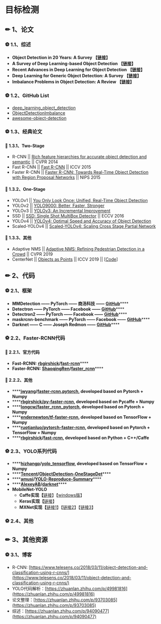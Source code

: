 # 目标检测

## ✏ 1、论文

### ⚽ 1.1、综述

* **Object Detection in 20 Years: A Survey 【**[**链接**](https://arxiv.org/pdf/1905.05055.pdf)**】**
* **A Survey of Deep Learning-based Object Detection 【**[**链接**](https://arxiv.org/pdf/1907.09408.pdf)**】**
* **Recent Advances in Deep Learning for Object Detection 【**[**链接**](https://arxiv.org/pdf/1908.03673v1.pdf)**】**
* **Deep Learning for Generic Object Detection: A Survey 【**[**链接**](https://arxiv.org/pdf/1809.02165v1.pdf)**】**
* **Imbalance Problems in Object Detection: A Review 【**[**链接**](https://arxiv.org/pdf/1909.00169.pdf)**】**

### ⚽ 1.2、GitHub List

*  [deep\_learning\_object\_detection](https://github.com/hoya012/deep_learning_object_detection)
*  [ObjectDetectionImbalance](https://github.com/kemaloksuz/ObjectDetectionImbalance)
*  [awesome-object-detection](https://github.com/amusi/awesome-object-detection)

### ⚽ 1.3、经典论文

#### 💎 1.3.1、Two-Stage

* R-CNN \|\| [Rich feature hierarchies for accurate object detection and semantic](https://ieeexplore.ieee.org/document/6909475) \|\| CVPR 2014
* Fast R-CNN \|\| [Fast R-CNN](http://arxiv.org/abs/1504.08083) \|\| ICCV 2015
* Faster R-CNN \|\| [Faster R-CNN: Towards Real-Time Object Detection with Region Proposal Networks](https://arxiv.org/pdf/1506.01497.pdf) \|\| NIPS 2015 

#### 💎 1.3.2、One-Stage

* YOLOv1 \|\| [You Only Look Once: Unified, Real-Time Object Detection](https://arxiv.org/abs/1506.02640)
* YOLOv2 \|\| [YOLO9000: Better, Faster, Stronger](https://arxiv.org/abs/1612.08242)
* YOLOv3 \|\| [YOLOv3: An Incremental Improvement](https://arxiv.org/abs/1804.02767)
* SSD \|\| [SSD: Single Shot MultiBox Detector](https://arxiv.org/abs/1512.02325) \|\| ECCV 2016
* YOLOv4 \|\| [YOLOv4: Optimal Speed and Accuracy of Object Detection](https://arxiv.org/abs/2004.10934)
* Scaled-YOLOv4 \|\| [Scaled-YOLOv4: Scaling Cross Stage Partial Network](https://arxiv.org/abs/2011.08036)

#### 💎 1.3.3、其他

* Adaptive NMS \|\| [Adaptive NMS: Refining Pedestrian Detection in a Crowd](https://arxiv.org/pdf/1904.03629.pdf) \|\| CVPR 2019
* CenterNet \|\| [Objects as Points](https://arxiv.org/pdf/1904.07850.pdf) \|\| ICCV 2019 \|\| \[[Code](https://github.com/xingyizhou/CenterNet)\]

## ✏ 2、代码

### ⚽ 2.1、框架

* **MMDetection —— PyTorch —— 商汤科技 ——** [**GitHub**](https://github.com/open-mmlab/mmdetection)\*\*\*\*
* **Detectron —— PyTorch —— Facebook ——** [**GitHub**](https://github.com/facebookresearch/Detectron)\*\*\*\*
* **Detectron2 —— PyTorch —— Facebook ——** [**GitHub**](https://github.com/facebookresearch/detectron2)\*\*\*\*
* **maskrcnn-benchmark —— PyTorch —— Facebook ——** [**GitHub**](https://github.com/facebookresearch/maskrcnn-benchmark/)\*\*\*\*
* **Darknet —— C —— Joseph Redmon ——** [**GitHub**](https://github.com/pjreddie/darknet)\*\*\*\*

### ⚽ 2.2、Faster-RCNN代码

#### 💎 2.2.1、官方代码

* **Fast-RCNN:** [**rbgirshick**](https://github.com/rbgirshick)**/**[**fast-rcnn**](https://github.com/rbgirshick/fast-rcnn)\*\*\*\*
* **Faster-RCNN:** [**ShaoqingRen**](https://github.com/ShaoqingRen)**/**[**faster\_rcnn**](https://github.com/ShaoqingRen/faster_rcnn)\*\*\*\*

#### 💎 2.2.2、其他

* \*\*\*\*[**jwyang**](https://github.com/jwyang)**/**[**faster-rcnn.pytorch**](https://github.com/jwyang/faster-rcnn.pytorch)**, developed based on Pytorch + Numpy**
* \*\*\*\*[**rbgirshick/py-faster-rcnn**](https://github.com/rbgirshick/py-faster-rcnn)**, developed based on Pycaffe + Numpy**
* \*\*\*\*[**longcw/faster\_rcnn\_pytorch**](https://github.com/longcw/faster_rcnn_pytorch)**, developed based on Pytorch + Numpy**
* \*\*\*\*[**endernewton/tf-faster-rcnn**](https://github.com/endernewton/tf-faster-rcnn)**, developed based on TensorFlow + Numpy**
* \*\*\*\*[**ruotianluo/pytorch-faster-rcnn**](https://github.com/ruotianluo/pytorch-faster-rcnn)**, developed based on Pytorch + TensorFlow + Numpy**
* \*\*\*\*[**rbgirshick**](https://github.com/rbgirshick)**/**[**fast-rcnn**](https://github.com/rbgirshick/fast-rcnn)**, developed based on Python + C++/Caffe**

### ⚽ 2.3、YOLO系列代码

* \*\*\*\*[**hizhangp**](https://github.com/hizhangp)**/**[**yolo\_tensorflow**](https://github.com/hizhangp/yolo_tensorflow)**, developed based on TensorFlow + Numpy**
* \*\*\*\*[**Tencent**](https://github.com/Tencent)**/**[**ObjectDetection-OneStageDet**](https://github.com/Tencent/ObjectDetection-OneStageDet)\*\*\*\*
* \*\*\*\*[**amusi**](https://github.com/amusi)**/**[**YOLO-Reproduce-Summary**](https://github.com/amusi/YOLO-Reproduce-Summary)\*\*\*\*
* \*\*\*\*[**AlexeyAB**](https://github.com/AlexeyAB)**/**[**darknet**](https://github.com/AlexeyAB/darknet)\*\*\*\*
* **MobileNet-YOLO**
  * **Caffe实现【**[链接](https://github.com/eric612/MobileNet-YOLO)】【[windows版](https://github.com/eric612/Caffe-YOLOv3-Windows)】
  * **Keras实现【**[链接](https://github.com/Adamdad/keras-YOLOv3-mobilenet)】
  * **MXNet实现【**[链接1](https://gluon-cv.mxnet.io/model_zoo/detection.html#yolo-v3)】【[链接2](https://github.com/dmlc/gluon-cv/tree/master/gluoncv/model_zoo/yolo)】【[链接3](https://github.com/sufeidechabei/gluon-mobilenet-yolov3)】

### ⚽ 2.4、其他

## ✏ 3、其他资源

### ⚽ 3.1、博客

* R-CNN: [https://www.telesens.co/2018/03/11/object-detection-and-classification-using-r-cnns/](https://www.telesens.co/2018/03/11/object-detection-and-classification-using-r-cnns/)
* YOLO代码解析：[https://zhuanlan.zhihu.com/p/49981816](https://zhuanlan.zhihu.com/p/49981816)
* 论文整理：[https://zhuanlan.zhihu.com/p/93703085](https://zhuanlan.zhihu.com/p/93703085)
* 综述：[https://zhuanlan.zhihu.com/p/94090477](https://zhuanlan.zhihu.com/p/94090477)

